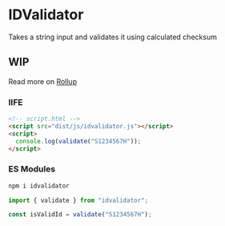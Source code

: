 # IDValidator

Takes a string input and validates it using calculated checksum

## WIP

Read more on [Rollup](https://javascript.plainenglish.io/rollup-commonjs-umd-c6d019cfead)

### IIFE

```html
<!-- script.html -->
<script src="dist/js/idvalidator.js"></script>
<script>
  console.log(validate("S1234567H"));
</script>
```

### ES Modules

```bash
npm i idvalidator
```

```jsx
import { validate } from "idvalidator";

const isValidId = validate("S1234567H");
```
